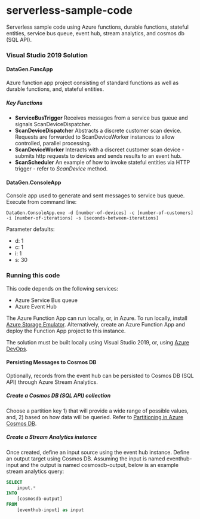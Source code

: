 # serverless-sample-code
Serverless sample code using Azure functions, durable functions, stateful entities, service bus queue, event hub, stream analytics, and cosmos db (SQL API).

### Visual Studio 2019 Solution
#### DataGen.FuncApp
Azure function app project consisting of standard functions as well as durable functions, and, stateful entities.
##### Key Functions
* **ServiceBusTrigger**
Receives messages from a service bus queue and signals ScanDeviceDispatcher.
* **ScanDeviceDispatcher**
Abstracts a discrete customer scan device. Requests are forwarded to ScanDeviceWorker instances to allow controlled, parallel processing.
* **ScanDeviceWorker**
Interacts with a discreet customer scan device - submits http requests to devices and sends results to an event hub.
* **ScanScheduler**
An example of how to invoke stateful entities via HTTP trigger - refer to _ScanDevice_ method.

#### DataGen.ConsoleApp
Console app used to generate and sent messages to service bus queue. Execute from command line:
```
DataGen.ConsoleApp.exe -d [number-of-devices] -c [number-of-customers] -i [number-of-iterations] -s [seconds-between-iterations]
```
Parameter defaults:
* d: 1
* c: 1
* i: 1
* s: 30

### Running this code
This code depends on the following services:
* Azure Service Bus queue
* Azure Event Hub

The Azure Function App can run locally, or, in Azure. To run locally, install [Azure Storage Emulator](https://docs.microsoft.com/en-us/azure/storage/common/storage-use-emulator). Alternatively, create an Azure Function App and deploy the Function App project to this instance.

The solution must be built locally using Visual Studio 2019, or, using [Azure DevOps](https://docs.microsoft.com/en-us/azure/devops/pipelines/targets/azure-functions?view=azure-devops&tabs=dotnet-core%2Cyaml).

#### Persisting Messages to Cosmos DB
Optionally, records from the event hub can be persisted to Cosmos DB (SQL API) through Azure Stream Analytics.

##### Create a Cosmos DB (SQL API) collection
Choose a partition key 1) that will provide a wide range of possible values, and, 2) based on how data will be queried. Refer to [Partitioning in Azure Cosmos DB](https://docs.microsoft.com/en-us/azure/cosmos-db/partitioning-overview).

##### Create a Stream Analytics instance
Once created, define an input source using the event hub instance. Define an output target using Cosmos DB. Assuming the input is named eventhub-input and the output is named cosmosdb-output, below is an example stream analytics query:
``` sql
SELECT 
    input.*
INTO
    [cosmosdb-output]
FROM 
    [eventhub-input] as input
```
